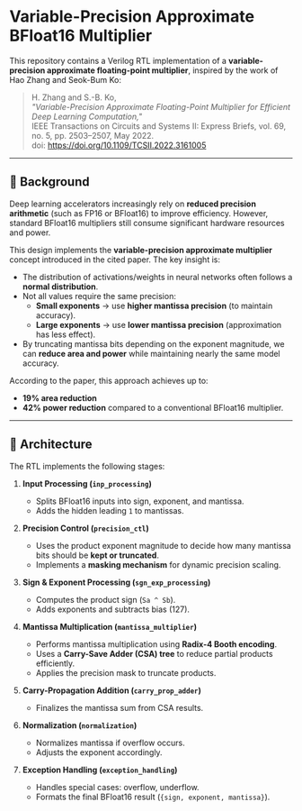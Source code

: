 # Variable-Precision Approximate BFloat16 Multiplier

This repository contains a Verilog RTL implementation of a **variable-precision approximate floating-point multiplier**, inspired by the work of Hao Zhang and Seok-Bum Ko:

> H. Zhang and S.-B. Ko,  
> *"Variable-Precision Approximate Floating-Point Multiplier for Efficient Deep Learning Computation,"*  
> IEEE Transactions on Circuits and Systems II: Express Briefs, vol. 69, no. 5, pp. 2503–2507, May 2022.  
> doi: https://doi.org/10.1109/TCSII.2022.3161005

---

## 📌 Background

Deep learning accelerators increasingly rely on **reduced precision arithmetic** (such as FP16 or BFloat16) to improve efficiency. However, standard BFloat16 multipliers still consume significant hardware resources and power.

This design implements the **variable-precision approximate multiplier** concept introduced in the cited paper. The key insight is:

- The distribution of activations/weights in neural networks often follows a **normal distribution**.
- Not all values require the same precision:
  - **Small exponents** → use **higher mantissa precision** (to maintain accuracy).  
  - **Large exponents** → use **lower mantissa precision** (approximation has less effect).  
- By truncating mantissa bits depending on the exponent magnitude, we can **reduce area and power** while maintaining nearly the same model accuracy.

According to the paper, this approach achieves up to:
- **19% area reduction**
- **42% power reduction**
compared to a conventional BFloat16 multiplier.

---

## 🧩 Architecture

The RTL implements the following stages:

1. **Input Processing (`inp_processing`)**  
   - Splits BFloat16 inputs into sign, exponent, and mantissa.  
   - Adds the hidden leading `1` to mantissas.

2. **Precision Control (`precision_ctl`)**  
   - Uses the product exponent magnitude to decide how many mantissa bits should be **kept or truncated**.  
   - Implements a **masking mechanism** for dynamic precision scaling.

3. **Sign & Exponent Processing (`sgn_exp_processing`)**  
   - Computes the product sign (`Sa ^ Sb`).  
   - Adds exponents and subtracts bias (127).

4. **Mantissa Multiplication (`mantissa_multiplier`)**  
   - Performs mantissa multiplication using **Radix-4 Booth encoding**.  
   - Uses a **Carry-Save Adder (CSA) tree** to reduce partial products efficiently.  
   - Applies the precision mask to truncate products.

5. **Carry-Propagation Addition (`carry_prop_adder`)**  
   - Finalizes the mantissa sum from CSA results.

6. **Normalization (`normalization`)**  
   - Normalizes mantissa if overflow occurs.  
   - Adjusts the exponent accordingly.

7. **Exception Handling (`exception_handling`)**  
   - Handles special cases: overflow, underflow.  
   - Formats the final BFloat16 result (`{sign, exponent, mantissa}`).

